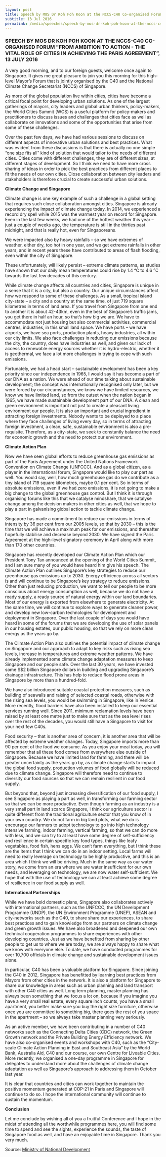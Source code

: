 ```yaml
---
layout: post
title: Speech by MOS Dr Koh Poh Koon at the NCCS-C40 Co-organised Forum "From Ambition to Action - The Vital Role of Cities in Achieving the Paris Agreement”, 13 July 2016
subtitle: 13 Jul 2016
permalink: /media/speeches/speech-by-mos-dr-koh-poh-koon-at-the-nccs-c40-co-organised-forum-from-ambition-to-action-the-vital-role-of-cities-in-achieving-the-paris-agreement-13-july-2016 
---
```


### SPEECH BY MOS DR KOH POH KOON AT THE NCCS-C40 CO-ORGANISED FORUM "FROM AMBITION TO ACTION - THE VITAL ROLE OF CITIES IN ACHIEVING THE PARIS AGREEMENT”, 13 JULY 2016

A very good morning, and to our foreign guests, welcome once again to Singapore. It gives me great pleasure to join you this morning for this high-level Mayor’s Forum that is jointly organised by the C40 and the National Climate Change Secretariat (NCCS) of Singapore. 

As more of the global population live within cities, cities have become a critical focal point for developing urban solutions. As one of the largest gatherings of mayors, city leaders and global urban thinkers, policy-makers, the World Cities Summit (WCS) is a useful platform for policy-makers and practitioners to discuss issues and challenges that cities face as well as collaborate on innovations and some of the opportunities that arise from some of these challenges. 

Over the past few days, we have had various sessions to discuss on different aspects of innovative urban solutions and best practices. What was evident from these discussions is that there is actually no one simple “one size fits all” kind of solution that would tailor to the needs of different cities. Cities come with different challenges, they are of different sizes, at different stages of development. So I think we need to have more cross sharing of ideas in order to pick the best practices from different places to fit the needs of our own cities. Close collaboration between city leaders and stakeholders is therefore crucial to create successful urban solutions.

**Climate Change and Singapore**

Climate change is one key example of such a challenge in a global setting that requires such close collaboration amongst cities. Singapore is already experiencing the impact of climate change today. In 2014, we experienced a record dry spell while 2015 was the warmest year on record for Singapore. Even in the last few weeks, we had one of the hottest weather this year – just a couple of weeks ago, the temperature is still in the thirties past midnight, and that is really hot, even for Singaporeans. 

We were impacted also by heavy rainfalls – so we have extremes of weather, either dry, too hot in one year, and we get extreme rainfalls in other years, and in recent years these have contributed to areas of flash flooding, even within the city of Singapore. 

These unfortunately, will likely persist – extreme climate patterns, as studies have shown that our daily mean temperatures could rise by 1.4 °C to 4.6 °C towards the last few decades of this century. 

While climate change affects all countries and cities, Singapore is unique in a sense that it is a city, but also a country. Our unique circumstances affect how we respond to some of these challenges. As a small, tropical island city-state – a city and a country at the same time, of just 719 square kilometres in terms of land area. If you travel from Singapore from one end to another it is about 42-43km, even in the best of Singapore’s traffic jams, you get there in half an hour, so that’s how big we are. We have to accommodate not just housing but also commercial activities, commercial centres, industries, in this small land space. We have ports – we have airports, we have sea ports, production plants, heavy industries, all within our city limits. We also face challenges in reducing our emissions because the city, the country, does have industries as well, and given our lack of access to renewable energy sources whether it is hydro-electric, whether it is geothermal, we face a lot more challenges in trying to cope with such emissions. 

Fortunately, we had a head start – sustainable development has been a key priority since our independence in 1965, I would say it has become a part of our DNA as a nation. We were ahead of our time talking about sustainable development; the concept was internationally recognised only later, but we were forced by our circumstances, we know we have limited resources, we know we have limited land, so from the outset when the nation began in 1965, we have made sustainable development part of our DNA. A clean and green environment is important not just to create a pleasant living environment our people. It is also an important and crucial ingredient in attracting foreign investments. Nobody wants to be deployed to a place where they face challenges of living every day, so in terms of attracting foreign investment, a clean, safe, sustainable environment is also a pre-requisite. Therefore, as a city-state, we seek to constantly balance the need for economic growth and the need to protect our environment. 

**Climate Action Plan**

Now we have seen global efforts to reduce greenhouse gas emissions as part of the Paris Agreement under the United Nations Framework Convention on Climate Change (UNFCCC). And as a global citizen, as a player in the international forum, Singapore would like to play our part as well. You would say, well, how much greenhouse gas do we contribute as a tiny island of 719 square kilometres, maybe 0.1 per cent. So in terms of absolute emissions, even if we had zero emissions, it is not going to make a big change to the global greenhouse gas control. But I think it is through organising forums like this that we catalyse mindshare, that we catalyse change among the decision makers in other cities as well, that we hope to play a part in galvanising global action to tackle climate change. 

Singapore has made a commitment to reduce our emissions in terms of intensity by 36 per cent from our 2005 levels, so that by 2030 – this is the time that we will achieve a maximum peak for our emissions, and thereafter hopefully stabilise and decrease beyond 2030. We have signed the Paris Agreement at the high-level signatory ceremony in April along with more than 170 other countries. 

Singapore has recently developed our Climate Action Plan which our President Tony Tan announced at the opening of the World Cities Summit, and I am sure many of you would have heard him give his speech. The Climate Action Plan outlines Singapore’s key strategies to reduce our greenhouse gas emissions up to 2030. Energy efficiency across all sectors is and will continue to be Singapore’s key strategy to reduce emissions. Other than just reducing production, we want to tell our people to be more conscious about energy consumption as well, because we do not have a ready supply, a ready source of natural energy within our land boundaries. Most of our energy is exported from elsewhere to generate electricity. At the same time, we will continue to explore ways to generate cleaner power, and develop new low-carbon technologies for development and deployment in Singapore. Over the last couple of days you would have heard in some of the forums that we are developing the use of solar panels in our housing estates, our public housing, so that we rely on more clean energy as the years go by. 

The Climate Action Plan also outlines the potential impact of climate change on Singapore and our approach to adapt to key risks such as rising sea levels, increase in temperatures and extreme weather patterns. We have already implemented some climate change adaptation measures to keep Singapore and our people safe. Over the last 30 years, we have invested some S$2 billion Singapore dollars in building and upgrading Singapore’s drainage infrastructure. This has help to reduce flood prone areas in Singapore by more than a hundred-fold. 

We have also introduced suitable coastal protection measures, such as building of seawalls and raising of selected coastal roads, otherwise with the rising sea levels, you would be swimming in Singapore, like in Venice. More recently, flood barriers have also been installed to keep our essential services running well. Since 2011, minimum reclamation levels have been raised by at least one metre just to make sure that as the sea level rises over the rest of the decades, you would still have a Singapore to visit for your next few C40s. 

Food security – that is another area of concern, it is another area that will be affected by extreme weather changes. Today, Singapore imports more than 90 per cent of the food we consume. As you enjoy your meal today, you will remember that all these food comes from everywhere else outside of Singapore. Because we have limited land for farming, and there will be greater uncertainty as the years go by, as climate change starts to impact the global food supply, production volumes of food globally will be reduced due to climate change. Singapore will therefore need to continue to diversity our food sources so that we can remain resilient in our food supply. 

But beyond that, beyond just increasing diversification of our food supply, I see Singapore as playing a part as well, in transforming our farming sector so that we can be more productive. Even though farming as an industry is a very small part in land scarce Singapore, I think our agriculture sector is quite different from the traditional agriculture sector that you know of in your own country. We do not farm in big land plots, what we do is encourage our farmers to adopt technology to go into high technology intensive farming, indoor farming, vertical farming, so that we can do more with less, and we can try to at least have some degree of self-sufficiency and resilience in certain specific key food types, things like leafy vegetables, food fish, hens eggs. We can’t farm everything, but I think these are the items that I think we can do in an indoor setting. Local farms will need to really leverage on technology to be highly productive, and this is an area which I think we will be driving. Much in the same way as our water story, we come from an era where we are water insufficient for our own needs, and leveraging on technology, we are now water self-sufficient. We hope that with the use of technology we can at least achieve some degree of resilience in our food supply as well.

**International Partnerships**

While we have bold domestic plans, Singapore also collaborates actively with international partners, such as the UNFCCC, the UN Development Programme (UNDP), the UN Environment Programme (UNEP), ASEAN and city-networks such as the C40, to share share our experiences, to share best practices and to gain knowledge from our partners on climate change and green growth issues. We have also broadened and deepened our own technical cooperation programmes to share experiences with other developing countries. Just as we have benefited from sharing by other people to get us to where we are today, we are always happy to share what we know with everyone else. To date, we have conducted programmes for over 10,700 officials in climate change and sustainable development issues alone. 

In particular, C40 has been a valuable platform for Singapore. Since joining the C40 in 2012, Singapore has benefitted by learning best practices from Mayors from other cities in the network. It is also a platform for Singapore to share our knowledge in areas such as urban planning and land transport with other C40 cities as well. Long term planning, master planning has always been something that we focus a lot on, because if you imagine you have a very small real estate, every square inch counts, you have a small apartment, you better make sure you buy the right size furniture, otherwise once you are committed to something big, there goes the rest of you space in the apartment – so we always take master planning very seriously. 

As an active member, we have been contributing in a number of C40 networks such as the Connecting Delta Cities (CDC) network, the Green Growth network and the Private Building Energy Efficiency network. We have also co-organised events and workshops with C40, such as the “City-scale Climate Action Planning in East and Southeast Asia” by the World Bank, Australia Aid, C40 and our course, our own Centre for Liveable Cities. More recently, we organised a one-day programme in Singapore for delegates to understand more about the challenges of climate change adaptation as well as Singapore’s approach to addressing them in October last year. 

It is clear that countries and cities can work together to maintain the positive momentum generated at COP-21 in Paris and Singapore will continue to do so. I hope the international community will continue to sustain the momentum.

**Conclusion**

Let me conclude by wishing all of you a fruitful Conference and I hope in the midst of attending all the worthwhile programmes here, you will find some time to spend and see the sights, experience the sounds, the taste of Singapore food as well, and have an enjoyable time in Singapore. Thank you very much.


Source: [<a href="https://www.mnd.gov.sg/" target="_blank">Ministry of National Development</a>](https://www.mnd.gov.sg/)

